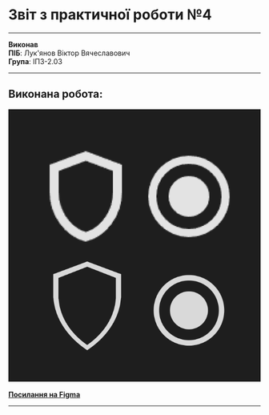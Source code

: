 # Звіт з практичної роботи №4

****

**Виконав**  
**ПІБ**: Лук'янов Віктор Вячеславович  
**Група**: ІПЗ-2.03  

****

## Виконана робота:

![](https://raw.githubusercontent.com/MarryBye/workshop_4/refs/heads/master/images/image.png)

[**Посилання на Figma**](https://www.figma.com/design/SlFj3HpHFS7VvL3BbXFUfn/%D0%91%D1%83%D0%BB%D0%B5%D0%B0%D0%BD%D1%8B?m=auto&t=E0UNs8VCzVTCjLsa-6)

****